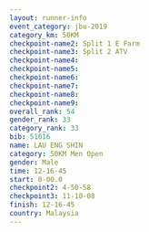 ```yaml
---
layout: runner-info 
event_category: jbu-2019 
category_km: 50KM 
checkpoint-name2: Split 1 E Farm 
checkpoint-name3: Split 2 ATV 
checkpoint-name4: 
checkpoint-name5: 
checkpoint-name6: 
checkpoint-name7: 
checkpoint-name8: 
checkpoint-name9: 
overall_rank: 54
gender_rank: 33
category_rank: 33
bib: 51016
name: LAU ENG SHIN
category: 50KM Men Open
gender: Male
time: 12-16-45
start: 0-00.0
checkpoint2: 4-50-58
checkpoint3: 11-10-08
finish: 12-16-45
country: Malaysia
---
```


